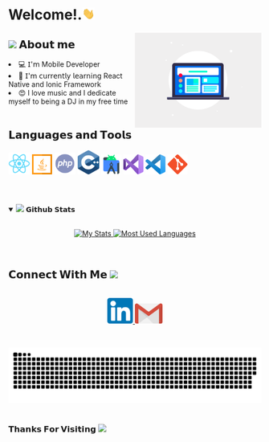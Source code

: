 <h1> Welcome!.<img src="https://github.com/NZNBS/NZNBS/blob/main/assets/Hi.gif" width="25"></h1>
<img align="right" width="50%" src="https://github.com/NZNBS/NZNBS/blob/main/assets/responsive-design-image.gif">

<h2> <img src="https://emoji.gg/assets/emoji/7279-vibecat.gif" width="24"/> 𝗔𝗯𝗼𝘂𝘁 𝗺𝗲 </h2>

<li> 💻 𝖨'𝗆 Mobile Developer </li>
<li> 🧠 𝖨'𝗆 𝖼𝗎𝗋𝗋𝖾𝗇𝗍𝗅𝗒 𝗅𝖾𝖺𝗋𝗇𝗂𝗇𝗀 React Native and Ionic Framework </li>
<li> 😍 I love music and I dedicate myself to being a DJ in my free time </li>

<br/>
<h2>𝗟𝗮𝗻𝗴𝘂𝗮𝗴𝗲𝘀 𝗮𝗻𝗱 𝗧𝗼𝗼𝗹𝘀</h2>
<code><img width="43" src="https://github.com/NZNBS/NZNBS/blob/main/assets/React.svg"></code>
<code><img width="40" src="https://github.com/NZNBS/NZNBS/blob/main/assets/java-svgrepo-com.svg"></code>
<code><img width="43" src="https://github.com/NZNBS/NZNBS/blob/main/assets/php-svgrepo-com.svg"></code>
<code><img width="43" src="https://github.com/NZNBS/NZNBS/blob/main/assets/c.svg"></code>
<code><img width="40" src="https://github.com/NZNBS/NZNBS/blob/main/assets/android-studio.svg"></code>
<code><img width="40" src="https://github.com/NZNBS/NZNBS/blob/main/assets/visual-studio-svgrepo-com.svg"></code>
<code><img width="40" src="https://github.com/NZNBS/NZNBS/blob/main/assets/visual-studio-code-svgrepo-com.svg"></code>
<code><img width="40" src="https://github.com/NZNBS/NZNBS/blob/main/assets/git.svg"></code>

<br/>
<br/>

#

<details open="">
<summary>
  <img src="https://media.giphy.com/media/cj87CxfRtrUifF3Ryk/giphy.gif" height="25">
  <span>𝗚𝗶𝘁𝗵𝘂𝗯 𝗦𝘁𝗮𝘁𝘀</span>
</summary>
<br>

<p align="center">
  <a href="https://github.com/NZNBS" target="_blank">
    <img width="400em" src="https://github-readme-stats.vercel.app/api?username=NZNBS&show_icons=true&theme=react" alt="My Stats" />
    <img width="335em" src="https://github-readme-stats.vercel.app/api/top-langs/?username=NZNBS&layout=compact&theme=react" alt="Most Used Languages" />
  </a>
</p>
</details>
<br>

<h2>
  𝗖𝗼𝗻𝗻𝗲𝗰𝘁 𝗪𝗶𝘁𝗵 𝗠𝗲
  <a target="_blank">
    <img src="https://media.tenor.com/images/22f42c11b612b041b4038573dca18a2d/tenor.gif" height="25px" style="max-width:100%;">
  </a>
</h2>

<p align="center">
  <br>
  <a href="https://www.linkedin.com/in/nazabusii/" target="_blank">
    <code><img width="51" src="https://github.com/NZNBS/NZNBS/blob/main/assets/linkedIn.png"/></code>
  </a>
  <a href="mailto: nazaabusi@gmail.com" target="_blank">
    <code><img width="55" src="https://github.com/NZNBS/NZNBS/blob/main/assets/gmail.png"/></code>
  </a>
</p>
<br/>


  ![Snake animation](https://github.com/NZNBS/NZNBS/blob/output/github-contribution-grid-snake.svg)

#

<h3>𝗧𝗵𝗮𝗻𝗸𝘀 𝗙𝗼𝗿 𝗩𝗶𝘀𝗶𝘁𝗶𝗻𝗴 <img height="40" src="https://emoji.gg/assets/emoji/7333-parrotdance.gif"></h3>
